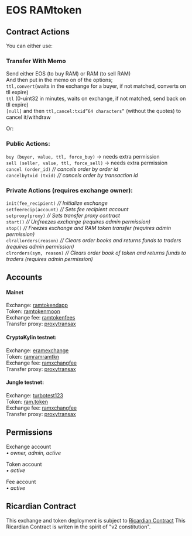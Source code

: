 # EOS RAMtoken
## Contract Actions
  
You can either use:
### Transfer With Memo  
Send either EOS (to buy RAM) or RAM (to sell RAM)  
And then put in the memo on of the options;  
`ttl,convert`(waits in the exchange for a buyer, if not matched, converts on tll expire)  
`ttl` (0-uint32 in minutes, waits on exchange, if not matched, send back on tll expire)     
`[null]` and then `ttl,cancel:txid”64 characters”` (without the quotes) to cancel it/withdraw

Or: 
### Public Actions:  
`buy (buyer, value, ttl, force_buy)`  -> needs extra permission  
`sell (seller, value, ttl, force_sell)`   -> needs extra permission  
`cancel (order_id)`   *// cancels order by order id*  
`cancelbytxid (txid)` *// cancels order by transaction id*  

### Private Actions (requires exchange owner):  

`init(fee_recipient)`		*// Initialize exchange*  
`setfeerecip(account)`	*// Sets fee recipient account*  
`setproxy(proxy)`			*// Sets transfer proxy contract*  
`start()`					*// Unfreezes exchange (requires admin permission)*  
`stop()`					*// Freezes exchange and RAM token transfer (requires admin permission)*  
`clrallorders(reason)`	 *// Clears order books and returns funds to traders (requires admin permission)*  
`clrorders(sym, reason)`	*// Clears order book of token and returns funds to traders (requires admin permission)*  

## Accounts

#### Mainet
Exchange: [ramtokendapp](https://bloks.io/account/ramtokendapp)  
Token: [ramtokenmoon](https://bloks.io/account/ramtokenmoon)  
Exchange fee: [ramtokenfees](https://bloks.io/account/ramtokenfees)  
Transfer proxy: [proxytransax](https://bloks.io/account/proxytransax) 

#### CryptoKylin testnet:
Exchange: [eramexchange](https://kylin.bloks.io/account/eramexchange)  
Token: [ramramramtkn](https://kylin.bloks.io/account/ramramramtkn)  
Exchange fee: [ramxchangfee](https://kylin.bloks.io/account/ramxchangfee)  
Transfer proxy: [proxytransax](https://kylin.bloks.io/account/proxytransax)  

#### Jungle testnet:
Exchange: [turbotest123](https://jungle.bloks.io/account/turbotest123)    
Token: [ram.token](https://jungle.bloks.io/account/ram.token)  
Exchange fee: [ramxchangfee](https://jungle.bloks.io/account/ramxchangfee)  
Transfer proxy: [proxytransax](https://jungle.bloks.io/account/proxytransax)  

## Permissions  

Exchange account  
*• owner, admin, active* 
  
Token account  
*• active*  
  
Fee account  
*• active*  

## Ricardian Contract
This exchange and token deployment is subject to [Ricardian Contract](https://github.com/ChainRift/RAMtoken/blob/master/bin/exchange/ram.exchange_rc.md)
This Ricardian Contract is writen in the spirit of "v2 constitution".



